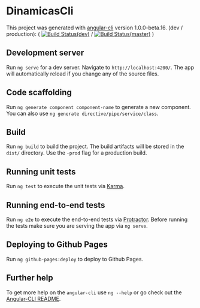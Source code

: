 # DinamicasCli

This project was generated with [angular-cli](https://github.com/angular/angular-cli) version 1.0.0-beta.16.
(dev / production): ( [![Build Status(dev)](https://travis-ci.org/muriarte/Dinamicas.svg?branch=dev)](https://travis-ci.org/muriarte/Dinamicas)
/ [![Build Status(master)](https://travis-ci.org/muriarte/Dinamicas.svg?branch=master)](https://travis-ci.org/muriarte/Dinamicas) )

## Development server
Run `ng serve` for a dev server. Navigate to `http://localhost:4200/`. The app will automatically reload if you change any of the source files.

## Code scaffolding

Run `ng generate component component-name` to generate a new component. You can also use `ng generate directive/pipe/service/class`.

## Build

Run `ng build` to build the project. The build artifacts will be stored in the `dist/` directory. Use the `-prod` flag for a production build.

## Running unit tests

Run `ng test` to execute the unit tests via [Karma](https://karma-runner.github.io).

## Running end-to-end tests

Run `ng e2e` to execute the end-to-end tests via [Protractor](http://www.protractortest.org/). 
Before running the tests make sure you are serving the app via `ng serve`.

## Deploying to Github Pages

Run `ng github-pages:deploy` to deploy to Github Pages.

## Further help

To get more help on the `angular-cli` use `ng --help` or go check out the [Angular-CLI README](https://github.com/angular/angular-cli/blob/master/README.md).
